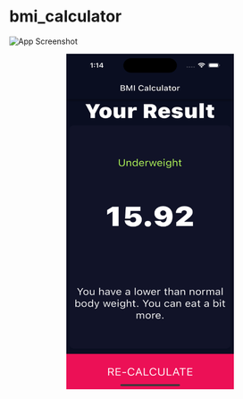 # bmi_calculator

![App Screenshot](https://github.com/amit2303/BMI_Calculator/blob/main/Screenshots/Screenshot%202023-11-06%20at%201.15.15%E2%80%AFPM.png )

<div style="display:flex; justify-content:space-around;">
  <img src="https://github.com/amit2303/BMI_Calculator/blob/main/Screenshots/Simulator%20Screenshot%20-%20iPhone%2015%20-%202023-11-06%20at%2013.14.14.png" alt="App Screenshot 1" width="300" height="600">
</div>


